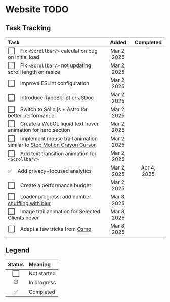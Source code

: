 # Website TODO

## Task Tracking

| **Task**                                                                                                                                                         |  **Added**  | **Completed** |
| :--------------------------------------------------------------------------------------------------------------------------------------------------------------- | :---------: | :-----------: |
| :white_large_square: &nbsp;&nbsp; Fix `<Scrollbar/>` calculation bug on initial load                                                                             | Mar 2, 2025 |               |
| :white_large_square: &nbsp;&nbsp; Fix `<Scrollbar/>` not updating scroll length on resize                                                                        | Mar 2, 2025 |               |
| :white_large_square: &nbsp;&nbsp; Improve ESLint configuration                                                                                                   | Mar 2, 2025 |               |
| :white_large_square: &nbsp;&nbsp; Introduce TypeScript or JSDoc                                                                                                  | Mar 2, 2025 |               |
| :white_large_square: &nbsp;&nbsp; Switch to Solid.js + Astro for better performance                                                                              | Mar 2, 2025 |               |
| :white_large_square: &nbsp;&nbsp; Create a WebGL liquid text hover animation for hero section                                                                    | Mar 2, 2025 |               |
| :white_large_square: &nbsp;&nbsp; Implement mouse trail animation similar to [Stop Motion Crayon Cursor](https://tympanus.net/Tutorials/StopMotionCrayonCursor/) | Mar 2, 2025 |               |
| :white_large_square: &nbsp;&nbsp; Add text transition animation for `<Scrollbar/>`                                                                               | Mar 2, 2025 |               |
| :white_check_mark: &nbsp;&nbsp; Add privacy-focused analytics                                                                                                    | Mar 2, 2025 |  Apr 4, 2025  |
| :white_large_square: &nbsp;&nbsp; Create a performance budget                                                                                                    | Mar 2, 2025 |               |
| :white_large_square: &nbsp;&nbsp; Loader progress: add number [shuffling with blur](https://motion.dev/docs/react-animate-number)                                | Mar 8, 2025 |               |
| :white_large_square: &nbsp;&nbsp; Image trail animation for Selected Clients hover                                                                               | Mar 8, 2025 |               |
| :white_large_square: &nbsp;&nbsp; Adapt a few tricks from [Osmo](https://www.osmo.supply/)                                                                       | Mar 8, 2025 |               |

## Legend

|        Status        | Meaning     |
| :------------------: | :---------- |
| :white_large_square: | Not started |
|   :yellow_circle:    | In progress |
|  :white_check_mark:  | Completed   |
